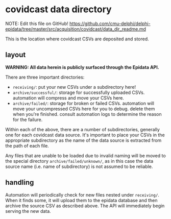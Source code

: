 # covidcast data directory

NOTE: Edit this file on GitHub!
https://github.com/cmu-delphi/delphi-epidata/tree/master/src/acquisition/covidcast/data_dir_readme.md

This is the location where covidcast CSVs are deposited and stored.

## layout

**WARNING: All data herein is publicly surfaced through the Epidata API.**

There are three important directories:

- `receiving/`: put your new CSVs under a subdirectory here!
- `archive/successful/`: storage for successfully uploaded CSVs. automation
  will compress and move your CSVs here.
- `archive/failed/`: storage for broken or failed CSVs. automation will move
  your uncompressed CSVs here for you to debug. delete them when you're
  finished. consult automation logs to determine the reason for the failure.

Within each of the above, there are a number of subdirectories, generally one
for each covidcast data source. It's important to place your CSVs in the
appropriate subdirectory as the name of the data source is extracted from the
path of each file.

Any files that are unable to be loaded due to invalid naming will be moved to
the special directory `archive/failed/unknown/`, as in this case the data
source name (i.e. name of subdirectory) is not assumed to be reliable.

## handling

Automation will periodically check for new files nested under `receiving/`.
When it finds some, it will upload them to the epidata database and then
archive the source CSV as described above. The API will immediately begin
serving the new data.
